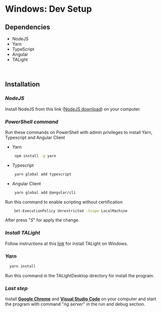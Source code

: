 # Windows: Dev Setup

## Dependencies

- NodeJS
- Yarn
- TypeScript
- Angular
- TALight

<br>

## Installation

### ***NodeJS***

Install NodeJS from this link ([NodeJS download](https://nodejs.org/it/download)) on your computer.

### ***PowerShell command***

Run these commands on PowerShell with admin privileges to install Yarn, Typescript and Angular Client

- Yarn

    ```bash
     npm install -g yarn
    ```

- Typescript

    ```bash
     yarn global add typescript
    ```

- Angular Client

    ```bash
     yarn global add @angular/cli
    ```

Run this command to enable scripting without certification

```bash
    Set-ExecutionPolicy Unrestricted -Scope LocalMachine
```

After press "*S*" for apply the change.

### ***Install TALight***

Follow instructions at this [link](https://github.com/romeorizzi/TALight/wiki/EN_Installation-on-Windows) for install TALight on Windows.

### ***Yarn***

```bash
  yarn install
```

Run this command in the TALightDesktop directory for install the program.

### ***Last step***

Install **<u>Google Chrome</u>** and **<u>Visual Studio Code</u>** on your computer and start the program with command "*ng server*" in the run and debug section.

